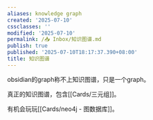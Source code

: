 ```yaml
---
aliases: knowledge graph
created: '2025-07-10'
cssclasses: ''
modified: '2025-07-10'
permalink: /📥 Inbox/知识图谱.md
publish: true
published: '2025-07-10T18:17:37.390+08:00'
title: 知识图谱
---
```

obsidian的graph称不上知识图谱，只是一个graph。

真正的知识图谱，包含[[Cards/三元组]]。

有机会玩玩[[Cards/neo4j - 图数据库]]。
